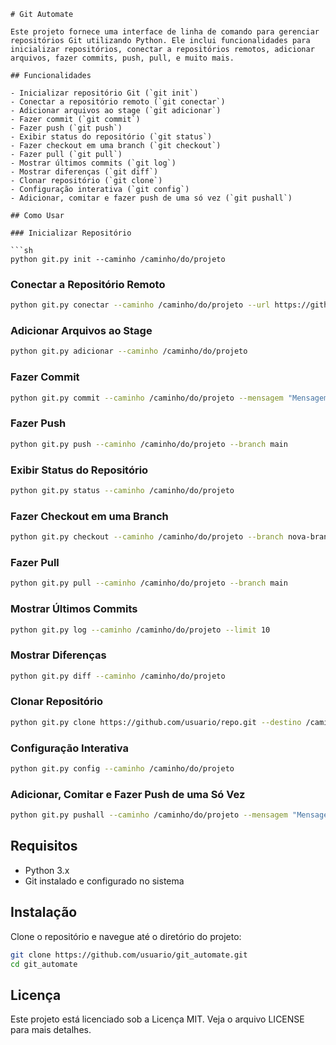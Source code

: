 ```plaintext
# Git Automate

Este projeto fornece uma interface de linha de comando para gerenciar repositórios Git utilizando Python. Ele inclui funcionalidades para inicializar repositórios, conectar a repositórios remotos, adicionar arquivos, fazer commits, push, pull, e muito mais.

## Funcionalidades

- Inicializar repositório Git (`git init`)
- Conectar a repositório remoto (`git conectar`)
- Adicionar arquivos ao stage (`git adicionar`)
- Fazer commit (`git commit`)
- Fazer push (`git push`)
- Exibir status do repositório (`git status`)
- Fazer checkout em uma branch (`git checkout`)
- Fazer pull (`git pull`)
- Mostrar últimos commits (`git log`)
- Mostrar diferenças (`git diff`)
- Clonar repositório (`git clone`)
- Configuração interativa (`git config`)
- Adicionar, comitar e fazer push de uma só vez (`git pushall`)

## Como Usar

### Inicializar Repositório

```sh
python git.py init --caminho /caminho/do/projeto
```

### Conectar a Repositório Remoto

```sh
python git.py conectar --caminho /caminho/do/projeto --url https://github.com/usuario/repo.git --branch main
```

### Adicionar Arquivos ao Stage

```sh
python git.py adicionar --caminho /caminho/do/projeto
```

### Fazer Commit

```sh
python git.py commit --caminho /caminho/do/projeto --mensagem "Mensagem do commit"
```

### Fazer Push

```sh
python git.py push --caminho /caminho/do/projeto --branch main
```

### Exibir Status do Repositório

```sh
python git.py status --caminho /caminho/do/projeto
```

### Fazer Checkout em uma Branch

```sh
python git.py checkout --caminho /caminho/do/projeto --branch nova-branch
```

### Fazer Pull

```sh
python git.py pull --caminho /caminho/do/projeto --branch main
```

### Mostrar Últimos Commits

```sh
python git.py log --caminho /caminho/do/projeto --limit 10
```

### Mostrar Diferenças

```sh
python git.py diff --caminho /caminho/do/projeto
```

### Clonar Repositório

```sh
python git.py clone https://github.com/usuario/repo.git --destino /caminho/do/destino
```

### Configuração Interativa

```sh
python git.py config --caminho /caminho/do/projeto
```

### Adicionar, Comitar e Fazer Push de uma Só Vez

```sh
python git.py pushall --caminho /caminho/do/projeto --mensagem "Mensagem do commit"
```

## Requisitos

- Python 3.x
- Git instalado e configurado no sistema

## Instalação

Clone o repositório e navegue até o diretório do projeto:

```sh
git clone https://github.com/usuario/git_automate.git
cd git_automate
```

## Licença

Este projeto está licenciado sob a Licença MIT. Veja o arquivo LICENSE para mais detalhes.
```